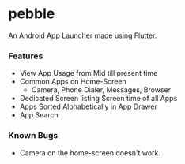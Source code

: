# pebble

An Android App Launcher made using Flutter.

### Features

- View App Usage from Mid till present time
- Common Apps on Home-Screen
  - Camera, Phone Dialer, Messages, Browser
- Dedicated Screen listing Screen time of all Apps
- Apps Sorted Alphabetically in App Drawer
- App Search

### Known Bugs

- Camera on the home-screen doesn't work.